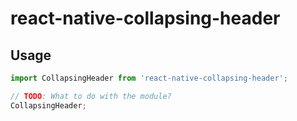 
# react-native-collapsing-header

## Usage
```javascript
import CollapsingHeader from 'react-native-collapsing-header';

// TODO: What to do with the module?
CollapsingHeader;
```
  